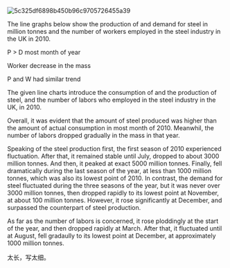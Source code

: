 ![5c325df6898b450b96c9705726455a39](https://daxue-oss.koocdn.com/upload/ti/sardine/2623000-2624000/2623805/5c325df6898b450b96c9705726455a39.png)

The line graphs below show the production of and demand for steel in million tonnes and the number of workers employed in the steel industry in the UK in 2010.

P > D most month of year

Worker decrease in the mass

P and W had similar trend

The given line charts introduce the consumption of and the production of steel, and the number of labors who employed in the steel industry in the UK, in 2010.

Overall, it was evident that the amount of steel produced was higher than the amount of actual consumption in most month of 2010. Meanwhil, the number of labors dropped gradually in the mass in that year.

Speaking of the steel production first, the first season of 2010 experienced fluctuation. After that, it remained stable until July, dropped to about 3000 million tonnes. And then, it peaked at exact 5000 million tonnes. Finally, fell dramatically during the last season of the year, at less than 1000 million tonnes, which was also its lowest point of 2010. In contrast, the demand for steel fluctuated during the three seasons of the year, but it was never over 3000 million tonnes, then dropped rapidly to its lowest point at November, at about 100 million tonnes. However, it rose significantly at December, and surpassed the counterpart of steel production.

As far as the number of labors is concerned, it rose ploddingly at the start of the year, and then dropped rapidly at March. After that, it fluctuated until at August, fell gradaully to its lowest point at December, at approximately 1000 million tonnes.



太长，写太细。